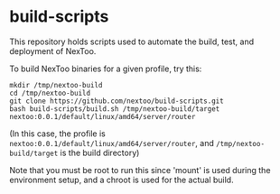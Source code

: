 build-scripts
=============

This repository holds scripts used to automate the build, test, and deployment of NexToo.

To build NexToo binaries for a given profile, try this:

```
mkdir /tmp/nextoo-build
cd /tmp/nextoo-build
git clone https://github.com/nextoo/build-scripts.git
bash build-scripts/build.sh /tmp/nextoo-build/target nextoo:0.0.1/default/linux/amd64/server/router
```

(In this case, the profile is `nextoo:0.0.1/default/linux/amd64/server/router`, and `/tmp/nextoo-build/target` is the build directory)

Note that you must be root to run this since 'mount' is used during the environment setup, and a chroot is used for the actual build.
